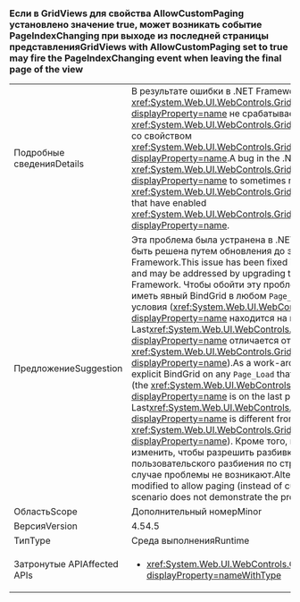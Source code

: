 ### <a name="gridviews-with-allowcustompaging-set-to-true-may-fire-the-pageindexchanging-event-when-leaving-the-final-page-of-the-view"></a><span data-ttu-id="90e1c-101">Если в GridViews для свойства AllowCustomPaging установлено значение true, может возникать событие PageIndexChanging при выходе из последней страницы представления</span><span class="sxs-lookup"><span data-stu-id="90e1c-101">GridViews with AllowCustomPaging set to true may fire the PageIndexChanging event when leaving the final page of the view</span></span>

|   |   |
|---|---|
|<span data-ttu-id="90e1c-102">Подробные сведения</span><span class="sxs-lookup"><span data-stu-id="90e1c-102">Details</span></span>|<span data-ttu-id="90e1c-103">В результате ошибки в .NET Framework 4.5 иногда событие <xref:System.Web.UI.WebControls.GridView.PageIndexChanging?displayProperty=name> не срабатывает для <xref:System.Web.UI.WebControls.GridView?displayProperty=name> со свойством <xref:System.Web.UI.WebControls.GridView.AllowCustomPaging?displayProperty=name>.</span><span class="sxs-lookup"><span data-stu-id="90e1c-103">A bug in the .NET Framework 4.5 causes <xref:System.Web.UI.WebControls.GridView.PageIndexChanging?displayProperty=name> to sometimes not fire for <xref:System.Web.UI.WebControls.GridView?displayProperty=name>s that have enabled <xref:System.Web.UI.WebControls.GridView.AllowCustomPaging?displayProperty=name>.</span></span>|
|<span data-ttu-id="90e1c-104">Предложение</span><span class="sxs-lookup"><span data-stu-id="90e1c-104">Suggestion</span></span>|<span data-ttu-id="90e1c-105">Эта проблема была устранена в .NET Framework 4.6 и может быть решена путем обновления до этой версии платформы .NET Framework.</span><span class="sxs-lookup"><span data-stu-id="90e1c-105">This issue has been fixed in the .NET Framework 4.6 and may be addressed by upgrading to that version of the .NET Framework.</span></span> <span data-ttu-id="90e1c-106">Чтобы обойти эту проблему, приложение может иметь явный BindGrid в любом <code>Page_Load</code>, которое вызывает эти условия (<xref:System.Web.UI.WebControls.GridView?displayProperty=name> находится на последней странице, а Last<xref:System.Web.UI.WebControls.GridView.PageSize?displayProperty=name> отличается от <xref:System.Web.UI.WebControls.GridView.PageSize?displayProperty=name>).</span><span class="sxs-lookup"><span data-stu-id="90e1c-106">As a work-around, the app can do an explicit BindGrid on any <code>Page_Load</code> that would hit these conditions (the <xref:System.Web.UI.WebControls.GridView?displayProperty=name> is on the last page and Last<xref:System.Web.UI.WebControls.GridView.PageSize?displayProperty=name> is different from <xref:System.Web.UI.WebControls.GridView.PageSize?displayProperty=name>).</span></span> <span data-ttu-id="90e1c-107">Кроме того, приложение можно изменить, чтобы разрешить разбивку на страницы (вместо пользовательского разбиения по страницам), поскольку в этом случае проблемы не возникают.</span><span class="sxs-lookup"><span data-stu-id="90e1c-107">Alternatively, the app can be modified to allow paging (instead of custom paging), as that scenario does not demonstrate the problem.</span></span>|
|<span data-ttu-id="90e1c-108">Область</span><span class="sxs-lookup"><span data-stu-id="90e1c-108">Scope</span></span>|<span data-ttu-id="90e1c-109">Дополнительный номер</span><span class="sxs-lookup"><span data-stu-id="90e1c-109">Minor</span></span>|
|<span data-ttu-id="90e1c-110">Версия</span><span class="sxs-lookup"><span data-stu-id="90e1c-110">Version</span></span>|<span data-ttu-id="90e1c-111">4.5</span><span class="sxs-lookup"><span data-stu-id="90e1c-111">4.5</span></span>|
|<span data-ttu-id="90e1c-112">Тип</span><span class="sxs-lookup"><span data-stu-id="90e1c-112">Type</span></span>|<span data-ttu-id="90e1c-113">Среда выполнения</span><span class="sxs-lookup"><span data-stu-id="90e1c-113">Runtime</span></span>|
|<span data-ttu-id="90e1c-114">Затронутые API</span><span class="sxs-lookup"><span data-stu-id="90e1c-114">Affected APIs</span></span>|<ul><li><xref:System.Web.UI.WebControls.GridView.AllowCustomPaging?displayProperty=nameWithType></li></ul>|

